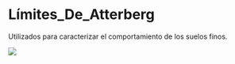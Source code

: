 # Límites_De_Atterberg
Utilizados para caracterizar el comportamiento de los suelos finos.

![](https://github.com/ErikaVeleta/Limites_De_Astterberg/blob/main/Suelos.jpg)
